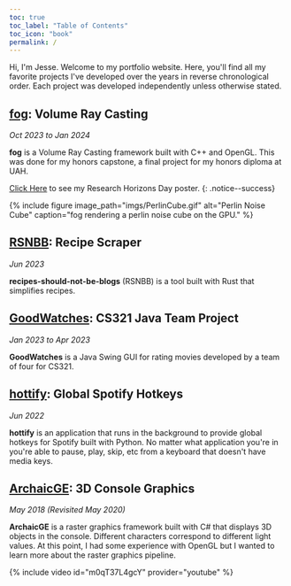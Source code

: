 ```yaml
---
toc: true
toc_label: "Table of Contents"
toc_icon: "book"
permalink: /
---
```

Hi, I'm Jesse. Welcome to my portfolio website. Here, you'll find all my favorite projects I've developed over the years in reverse chronological order. Each project was developed independently unless otherwise stated. 

## [fog](https://github.com/Y-o-p/fog): Volume Ray Casting
_Oct 2023 to Jan 2024_

**fog** is a Volume Ray Casting framework built with C++ and OpenGL. This was done for my honors capstone, a final project for my honors diploma at UAH. 

[Click Here](/poster/) to see my Research Horizons Day poster. 
{: .notice--success}

{% include figure image_path="imgs/PerlinCube.gif" alt="Perlin Noise Cube" caption="fog rendering a perlin noise cube on the GPU." %}

## [RSNBB](https://github.com/Y-o-p/recipes-should-not-be-blogs): Recipe Scraper
_Jun 2023_

**recipes-should-not-be-blogs** (RSNBB) is a tool built with Rust that simplifies recipes. 

## [GoodWatches](https://github.com/patrickburns2557/CS321Project): CS321 Java Team Project
_Jan 2023 to Apr 2023_

**GoodWatches** is a Java Swing GUI for rating movies developed by a team of four for CS321.

## [hottify](https://github.com/Y-o-p/hottify): Global Spotify Hotkeys
_Jun 2022_

**hottify** is an application that runs in the background to provide global hotkeys for Spotify built with Python. No matter what application you're in you're able to pause, play, skip, etc from a keyboard that doesn't have media keys. 

## [ArchaicGE](https://github.com/Y-o-p/ArchaicGE): 3D Console Graphics
_May 2018 (Revisited May 2020)_

**ArchaicGE** is a raster graphics framework built with C# that displays 3D objects in the console. Different characters correspond to different light values. At this point, I had some experience with OpenGL but I wanted to learn more about the raster graphics pipeline. 

{% include video id="m0qT37L4gcY" provider="youtube" %}